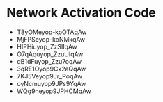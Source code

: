 # Network Activation Code
* T8yOMeyop-koOTAqAw
* MjFPSeyop-koNMkqAw
* HIPHiuyop_ZzSIIqAw
* O7qAquyop_ZzuUIqAw
* dB1dFuyop_Zzu7oqAw
* 3qRE1Oyop9Cx2aQqAw
* 7KJ5Veyop9Jr_PoqAw
* oyNcmuyop9JPs9YqAw
* WQg9neyop9JPHCMqAw
